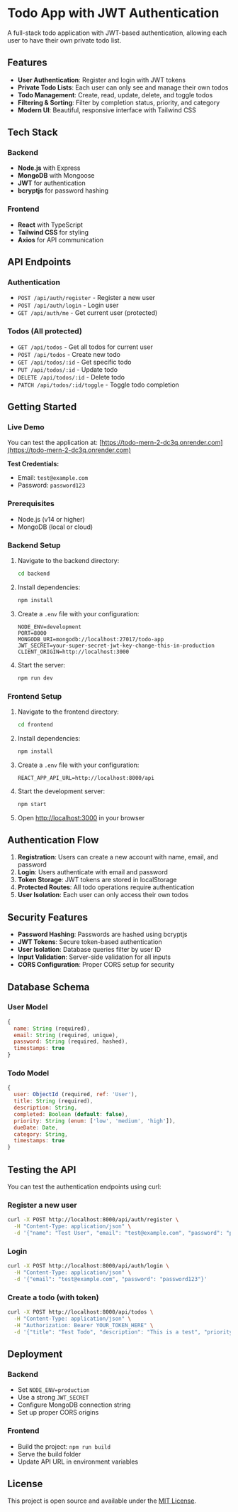 # Todo App with JWT Authentication

A full-stack todo application with JWT-based authentication, allowing each user to have their own private todo list.

## Features

- **User Authentication**: Register and login with JWT tokens
- **Private Todo Lists**: Each user can only see and manage their own todos
- **Todo Management**: Create, read, update, delete, and toggle todos
- **Filtering & Sorting**: Filter by completion status, priority, and category
- **Modern UI**: Beautiful, responsive interface with Tailwind CSS

## Tech Stack

### Backend
- **Node.js** with Express
- **MongoDB** with Mongoose
- **JWT** for authentication
- **bcryptjs** for password hashing

### Frontend
- **React** with TypeScript
- **Tailwind CSS** for styling
- **Axios** for API communication

## API Endpoints

### Authentication
- `POST /api/auth/register` - Register a new user
- `POST /api/auth/login` - Login user
- `GET /api/auth/me` - Get current user (protected)

### Todos (All protected)
- `GET /api/todos` - Get all todos for current user
- `POST /api/todos` - Create new todo
- `GET /api/todos/:id` - Get specific todo
- `PUT /api/todos/:id` - Update todo
- `DELETE /api/todos/:id` - Delete todo
- `PATCH /api/todos/:id/toggle` - Toggle todo completion

## Getting Started

### Live Demo
You can test the application at: [https://todo-mern-2-dc3q.onrender.com](https://todo-mern-2-dc3q.onrender.com)

**Test Credentials:**
- Email: `test@example.com`
- Password: `password123`

### Prerequisites
- Node.js (v14 or higher)
- MongoDB (local or cloud)

### Backend Setup
1. Navigate to the backend directory:
   ```bash
   cd backend
   ```

2. Install dependencies:
   ```bash
   npm install
   ```

3. Create a `.env` file with your configuration:
   ```
   NODE_ENV=development
   PORT=8000
   MONGODB_URI=mongodb://localhost:27017/todo-app
   JWT_SECRET=your-super-secret-jwt-key-change-this-in-production
   CLIENT_ORIGIN=http://localhost:3000
   ```

4. Start the server:
   ```bash
   npm run dev
   ```

### Frontend Setup
1. Navigate to the frontend directory:
   ```bash
   cd frontend
   ```

2. Install dependencies:
   ```bash
   npm install
   ```

3. Create a `.env` file with your configuration:
   ```
   REACT_APP_API_URL=http://localhost:8000/api
   ```

4. Start the development server:
   ```bash
   npm start
   ```

5. Open [http://localhost:3000](http://localhost:3000) in your browser

## Authentication Flow

1. **Registration**: Users can create a new account with name, email, and password
2. **Login**: Users authenticate with email and password
3. **Token Storage**: JWT tokens are stored in localStorage
4. **Protected Routes**: All todo operations require authentication
5. **User Isolation**: Each user can only access their own todos

## Security Features

- **Password Hashing**: Passwords are hashed using bcryptjs
- **JWT Tokens**: Secure token-based authentication
- **User Isolation**: Database queries filter by user ID
- **Input Validation**: Server-side validation for all inputs
- **CORS Configuration**: Proper CORS setup for security

## Database Schema

### User Model
```javascript
{
  name: String (required),
  email: String (required, unique),
  password: String (required, hashed),
  timestamps: true
}
```

### Todo Model
```javascript
{
  user: ObjectId (required, ref: 'User'),
  title: String (required),
  description: String,
  completed: Boolean (default: false),
  priority: String (enum: ['low', 'medium', 'high']),
  dueDate: Date,
  category: String,
  timestamps: true
}
```

## Testing the API

You can test the authentication endpoints using curl:

### Register a new user
```bash
curl -X POST http://localhost:8000/api/auth/register \
  -H "Content-Type: application/json" \
  -d '{"name": "Test User", "email": "test@example.com", "password": "password123"}'
```

### Login
```bash
curl -X POST http://localhost:8000/api/auth/login \
  -H "Content-Type: application/json" \
  -d '{"email": "test@example.com", "password": "password123"}'
```

### Create a todo (with token)
```bash
curl -X POST http://localhost:8000/api/todos \
  -H "Content-Type: application/json" \
  -H "Authorization: Bearer YOUR_TOKEN_HERE" \
  -d '{"title": "Test Todo", "description": "This is a test", "priority": "high"}'
```

## Deployment

### Backend
- Set `NODE_ENV=production`
- Use a strong `JWT_SECRET`
- Configure MongoDB connection string
- Set up proper CORS origins

### Frontend
- Build the project: `npm run build`
- Serve the build folder
- Update API URL in environment variables

## License

This project is open source and available under the [MIT License](LICENSE). 
